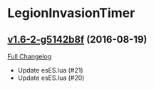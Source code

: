 # LegionInvasionTimer

## [v1.6-2-g5142b8f](https://github.com/funkydude/LegionInvasionTimer/tree/5142b8f501ff7a83c769d0728a40dc1165af91ac) (2016-08-19) [](#top)
[Full Changelog](https://github.com/funkydude/LegionInvasionTimer/compare/v1.6...5142b8f501ff7a83c769d0728a40dc1165af91ac)

-   Update esES.lua (#21)  
-   Update esES.lua (#20)  
